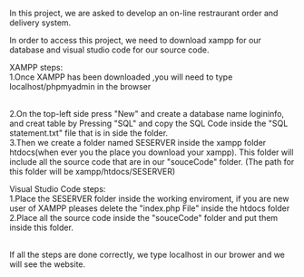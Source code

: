 In this project, we are asked to develop an on-line restraurant order and delivery system.


In order to access this project, we need to download xampp for our database and visual studio code for our source code.
<br>

XAMPP steps:<br>1.Once XAMPP has been downloaded ,you will need to type localhost/phpmyadmin in the browser

<br>2.On the top-left side press "New" and create a database name logininfo, and creat table by Pressing "SQL" and copy the SQL Code inside the "SQL statement.txt" file that is in side the folder.
<br>3.Then we create a folder named SESERVER inside the xampp folder htdocs(when ever you the place you download your xampp). This folder will include all the source code that are in our "souceCode" folder. (The path for this folder will be xampp/htdocs/SESERVER)



Visual Studio Code steps:
<br>
1.Place the SESERVER folder inside the working enviroment, if you are new user of XAMPP pleases delete the "index.php File" inside the htdocs folder
<br>
2.Place all the source code inside the "souceCode" folder and put them inside this folder.


<br>
If all the steps are done correctly, we type localhost in our brower and we will see the website.



